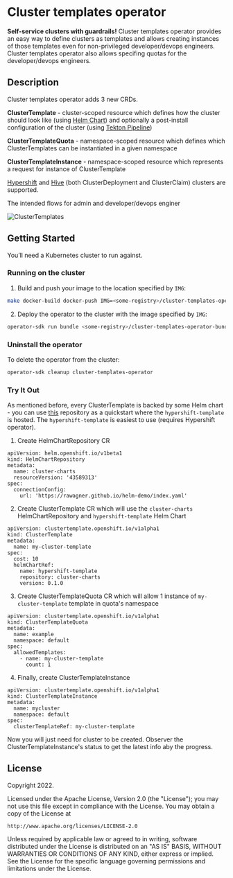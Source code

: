# Cluster templates operator
**Self-service clusters with guardrails!** Cluster templates operator provides an easy way to define clusters as templates and allows creating instances of those templates even for non-privileged developer/devops engineers. Cluster templates operator also allows specifing quotas for the developer/devops engineers.

## Description
Cluster templates operator adds 3 new CRDs.

**ClusterTemplate** - cluster-scoped resource which defines how the cluster should look like (using [Helm Chart](https://github.com/helm/helm)) and optionally a post-install configuration of the cluster (using [Tekton Pipeline](https://github.com/tektoncd/pipeline))

**ClusterTemplateQuota** - namespace-scoped resource which defines which ClusterTemplates can be instantiated in a given namespace<br>

**ClusterTemplateInstance** - namespace-scoped resource which represents a request for instance of ClusterTemplate

[Hypershift](https://github.com/openshift/hypershift) and [Hive](https://github.com/openshift/hive) (both ClusterDeployment and ClusterClaim) clusters are supported.

The intended flows for admin and developer/devops enginer

![ClusterTemplates](https://user-images.githubusercontent.com/2078045/193281667-1e1de2ce-9eab-4079-9ab9-f2c0d91a3e50.jpg)


## Getting Started
You’ll need a Kubernetes cluster to run against.

### Running on the cluster
1. Build and push your image to the location specified by `IMG`:
	
```sh
make docker-build docker-push IMG=<some-registry>/cluster-templates-operator:tag
```
	
2. Deploy the operator to the cluster with the image specified by `IMG`:

```sh
operator-sdk run bundle <some-registry>/cluster-templates-operator-bundle:latest
```

### Uninstall the operator
To delete the operator from the cluster:

```sh
operator-sdk cleanup cluster-templates-operator
```

### Try It Out
As mentioned before, every ClusterTemplate is backed by some Helm chart - you can use [this](https://rawagner.github.io/helm-demo/index.yaml) repository as a quickstart where the `hypershift-template` is hosted. The `hypershift-template` is easiest to use (requires Hypershift operator).

1. Create HelmChartRepository CR
```
apiVersion: helm.openshift.io/v1beta1
kind: HelmChartRepository
metadata:
  name: cluster-charts
  resourceVersion: '43589313'
spec:
  connectionConfig:
    url: 'https://rawagner.github.io/helm-demo/index.yaml'
```

2. Create ClusterTemplate CR which will use the `cluster-charts` HelmChartRepository and `hypershift-template` Helm Chart
```
apiVersion: clustertemplate.openshift.io/v1alpha1
kind: ClusterTemplate
metadata:
  name: my-cluster-template
spec:
  cost: 10
  helmChartRef:
    name: hypershift-template
    repository: cluster-charts
    version: 0.1.0
```

3. Create ClusterTemplateQuota CR which will allow 1 instance of `my-cluster-template` template in quota's namespace
```
apiVersion: clustertemplate.openshift.io/v1alpha1
kind: ClusterTemplateQuota
metadata:
  name: example
  namespace: default
spec:
  allowedTemplates:
    - name: my-cluster-template
      count: 1
```

4. Finally, create ClusterTemplateInstance

```
apiVersion: clustertemplate.openshift.io/v1alpha1
kind: ClusterTemplateInstance
metadata:
  name: mycluster
  namespace: default
spec:
  clusterTemplateRef: my-cluster-template
```

Now you will just need for cluster to be created. Observer the ClusterTemplateInstance's status to get the latest info aby the progress.


## License

Copyright 2022.

Licensed under the Apache License, Version 2.0 (the "License");
you may not use this file except in compliance with the License.
You may obtain a copy of the License at

    http://www.apache.org/licenses/LICENSE-2.0

Unless required by applicable law or agreed to in writing, software
distributed under the License is distributed on an "AS IS" BASIS,
WITHOUT WARRANTIES OR CONDITIONS OF ANY KIND, either express or implied.
See the License for the specific language governing permissions and
limitations under the License.

